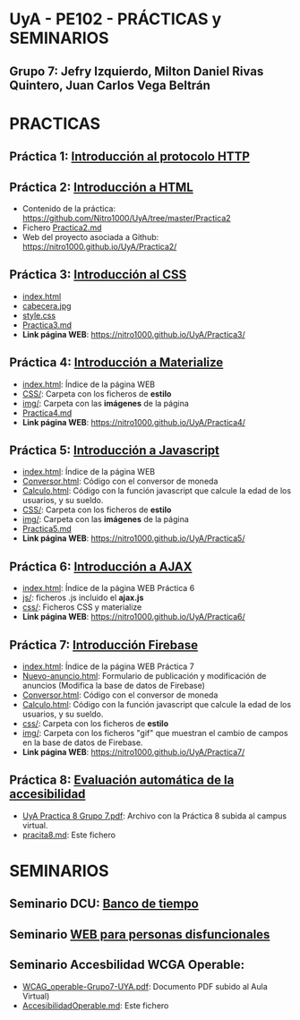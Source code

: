 # UyA - PE102 - PRÁCTICAS y SEMINARIOS
## Grupo 7: Jefry Izquierdo, Milton Daniel Rivas Quintero, Juan Carlos Vega Beltrán

# PRACTICAS
## Práctica 1: [Introducción al protocolo HTTP](https://github.com/Nitro1000/UyA/blob/master/Practica_1/Practica1.md)

## Práctica 2: [Introducción a HTML](https://nitro1000.github.io/UyA/Practica2/) 
  - Contenido de la práctica: https://github.com/Nitro1000/UyA/tree/master/Practica2
  - Fichero [Practica2.md](https://github.com/Nitro1000/UyA/blob/master/Practica2/Practica2.md)
  - Web del proyecto asociada a Github: https://nitro1000.github.io/UyA/Practica2/
  
## Práctica 3: [Introducción al CSS](https://nitro1000.github.io/UyA/Practica3/)
  - [index.html](https://github.com/Nitro1000/UyA/blob/master/Practica3/index.html)
  - [cabecera.jpg](https://github.com/Nitro1000/UyA/blob/master/Practica3/cabecera.jpg)
  - [style.css](https://github.com/Nitro1000/UyA/blob/master/Practica3/style.css)
  - [Practica3.md](https://github.com/Nitro1000/UyA/blob/master/Practica3/Practica3.md) 
  - **Link página WEB**: https://nitro1000.github.io/UyA/Practica3/
  
## Práctica 4: [Introducción a Materialize](https://nitro1000.github.io/UyA/Practica4/)
  - [index.html](https://github.com/Nitro1000/UyA/blob/master/Practica4/index.html): Índice de la página WEB
  - [CSS/](https://github.com/Nitro1000/UyA/tree/master/Practica4/CSS): Carpeta con los ficheros de **estilo**
  - [img/](https://github.com/Nitro1000/UyA/tree/master/Practica4/img): Carpeta con las **imágenes** de la página
  - [Practica4.md](https://github.com/Nitro1000/UyA/blob/master/Practica4/practica4.md)
  - **Link página WEB**: https://nitro1000.github.io/UyA/Practica4/
  
## Práctica 5: [Introducción a Javascript](https://github.com/Nitro1000/UyA/blob/master/Practica5/Practica5.md)
  - [index.html](https://github.com/Nitro1000/UyA/blob/master/Practica5/index.html): Índice de la página WEB
  - [Conversor.html](https://github.com/Nitro1000/UyA/blob/master/Practica5/Conversor.html): Código con el conversor de moneda 
  - [Calculo.html](https://github.com/Nitro1000/UyA/blob/master/Practica5/Calculo.html): Código con la función javascript que calcule la edad de los usuarios, y su sueldo.
  - [CSS/](https://github.com/Nitro1000/UyA/tree/master/Practica5/CSS): Carpeta con los ficheros de **estilo**
  - [img/](https://github.com/Nitro1000/UyA/tree/master/Practica5/img): Carpeta con las **imágenes** de la página
  - [Practica5.md](https://github.com/Nitro1000/UyA/blob/master/Practica5/Practica5.md)
  - **Link página WEB**: https://nitro1000.github.io/UyA/Practica5/
  
  
## Práctica 6: [Introducción a AJAX](https://nitro1000.github.io/UyA/Practica6/)

  - [index.html](https://github.com/Nitro1000/UyA/blob/master/Practica6/index.html): Índice de la página WEB Práctica 6
  - [js/](https://github.com/Nitro1000/UyA/tree/gh-pages/Practica6/js): ficheros .js incluido el **ajax.js**
  - [css/](https://github.com/Nitro1000/UyA/tree/gh-pages/Practica6/css): Ficheros CSS y materialize
  - **Link página WEB**: https://nitro1000.github.io/UyA/Practica6/

## Práctica 7: [Introducción Firebase](https://nitro1000.github.io/UyA/Practica7/)

  - [index.html](https://github.com/Nitro1000/UyA/blob/master/Practica7/index.html): Índice de la página WEB Práctica 7
  - [Nuevo-anuncio.html](https://github.com/Nitro1000/UyA/blob/master/Practica7/NuevoAnuncio.html): Formulario de publicación y modificación de anuncios (Modifica la base de datos de Firebase)
  - [Conversor.html](https://github.com/Nitro1000/UyA/blob/master/Practica7/Conversor.html): Código con el conversor de moneda 
  - [Calculo.html](https://github.com/Nitro1000/UyA/blob/master/Practica7/Calculo.html): Código con la función javascript que calcule la edad de los usuarios, y su sueldo.
  - [css/](https://github.com/Nitro1000/UyA/tree/master/Practica7/css): Carpeta con los ficheros de **estilo**
  - [img/](https://github.com/Nitro1000/UyA/tree/master/Practica7/img): Carpeta con los ficheros "gif" que muestran el cambio de campos en la base de datos de Firebase.
 - **Link página WEB**: https://nitro1000.github.io/UyA/Practica7/


## Práctica 8: [Evaluación automática de la accesibilidad](https://nitro1000.github.io/UyA/Practica7/)

  - [UyA Practica 8 Grupo 7.pdf](https://github.com/Nitro1000/UyA/blob/master/Practica8/UyA%20Practica%208%20Grupo%207.pdf): Archivo con la Práctica 8 subida al campus virtual.
  - [pracita8.md](https://github.com/Nitro1000/UyA/blob/master/Practica8/practica8.md): Este fichero


# SEMINARIOS
## Seminario DCU: [Banco de tiempo](https://github.com/Nitro1000/UyA/blob/master/SeminarioDCU/SeminarioDCU.md)
## Seminario [WEB para personas disfuncionales](https://github.com/Nitro1000/UyA/blob/master/Seminario%20WEB%20disfuncionalidad/disfuncionalidad.md)

## Seminario Accesbilidad WCGA Operable:  
  - [WCAG_operable-Grupo7-UYA.pdf](https://github.com/Nitro1000/UyA/blob/master/Seminario%20WGCA%20operable/WCAG_operable-Grupo%20_7.pdf): Documento PDF subido al Aula Virtual)
  - [AccesibilidadOperable.md](https://github.com/Nitro1000/UyA/edit/master/Seminario%20WGCA%20operable/SeminarioWCGA-Operable.md): Este fichero

